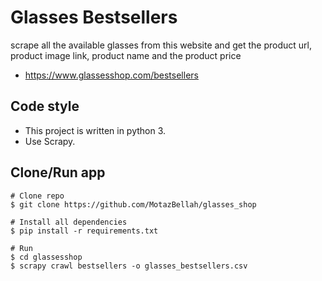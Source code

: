 # Glasses Bestsellers

scrape all the available glasses from this website and get the product url, product image link, product name and the product price
- https://www.glassesshop.com/bestsellers

## Code style

- This project is written in python 3.
- Use Scrapy.

## Clone/Run app
````
# Clone repo
$ git clone https://github.com/MotazBellah/glasses_shop

# Install all dependencies
$ pip install -r requirements.txt

# Run
$ cd glassesshop
$ scrapy crawl bestsellers -o glasses_bestsellers.csv

````
